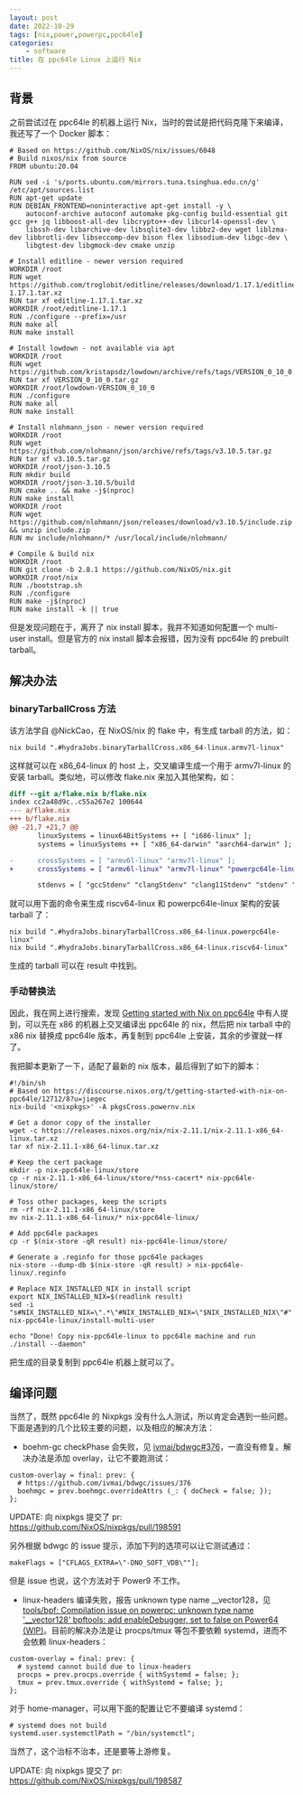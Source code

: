 ```yaml
---
layout: post
date: 2022-10-29
tags: [nix,power,powerpc,ppc64le]
categories:
    - software
title: 在 ppc64le Linux 上运行 Nix
---
```


## 背景

之前尝试过在 ppc64le 的机器上运行 Nix，当时的尝试是把代码克隆下来编译，我还写了一个 Docker 脚本：

```docker
# Based on https://github.com/NixOS/nix/issues/6048
# Build nixos/nix from source
FROM ubuntu:20.04

RUN sed -i 's/ports.ubuntu.com/mirrors.tuna.tsinghua.edu.cn/g' /etc/apt/sources.list
RUN apt-get update
RUN DEBIAN_FRONTEND=noninteractive apt-get install -y \
    autoconf-archive autoconf automake pkg-config build-essential git gcc g++ jq libboost-all-dev libcrypto++-dev libcurl4-openssl-dev \
    libssh-dev libarchive-dev libsqlite3-dev libbz2-dev wget liblzma-dev libbrotli-dev libseccomp-dev bison flex libsodium-dev libgc-dev \
    libgtest-dev libgmock-dev cmake unzip

# Install editline - newer version required
WORKDIR /root
RUN wget https://github.com/troglobit/editline/releases/download/1.17.1/editline-1.17.1.tar.xz
RUN tar xf editline-1.17.1.tar.xz
WORKDIR /root/editline-1.17.1
RUN ./configure --prefix=/usr
RUN make all
RUN make install

# Install lowdown - not available via apt
WORKDIR /root
RUN wget https://github.com/kristapsdz/lowdown/archive/refs/tags/VERSION_0_10_0.tar.gz
RUN tar xf VERSION_0_10_0.tar.gz
WORKDIR /root/lowdown-VERSION_0_10_0
RUN ./configure
RUN make all
RUN make install  

# Install nlohmann_json - newer version required
WORKDIR /root
RUN wget https://github.com/nlohmann/json/archive/refs/tags/v3.10.5.tar.gz
RUN tar xf v3.10.5.tar.gz
WORKDIR /root/json-3.10.5
RUN mkdir build
WORKDIR /root/json-3.10.5/build
RUN cmake .. && make -j$(nproc)
RUN make install
WORKDIR /root
RUN wget https://github.com/nlohmann/json/releases/download/v3.10.5/include.zip && unzip include.zip
RUN mv include/nlohmann/* /usr/local/include/nlohmann/

# Compile & build nix
WORKDIR /root
RUN git clone -b 2.8.1 https://github.com/NixOS/nix.git
WORKDIR /root/nix
RUN ./bootstrap.sh
RUN ./configure
RUN make -j$(nproc)
RUN make install -k || true
```

但是发现问题在于，离开了 nix install 脚本，我并不知道如何配置一个 multi-user install。但是官方的 nix install 脚本会报错，因为没有 ppc64le 的 prebuilt tarball。

## 解决办法

### binaryTarballCross 方法

该方法学自 @NickCao，在 NixOS/nix 的 flake 中，有生成 tarball 的方法，如：

```shell
nix build ".#hydraJobs.binaryTarballCross.x86_64-linux.armv7l-linux"
```

这样就可以在 x86_64-linux 的 host 上，交叉编译生成一个用于 armv7l-linux 的安装 tarball。类似地，可以修改 flake.nix 来加入其他架构，如：

```diff
diff --git a/flake.nix b/flake.nix
index cc2a48d9c..c55a267e2 100644
--- a/flake.nix
+++ b/flake.nix
@@ -21,7 +21,7 @@
       linuxSystems = linux64BitSystems ++ [ "i686-linux" ];
       systems = linuxSystems ++ [ "x86_64-darwin" "aarch64-darwin" ];

-      crossSystems = [ "armv6l-linux" "armv7l-linux" ];
+      crossSystems = [ "armv6l-linux" "armv7l-linux" "powerpc64le-linux" "riscv64-linux" ];

       stdenvs = [ "gccStdenv" "clangStdenv" "clang11Stdenv" "stdenv" "libcxxStdenv" "ccacheStdenv" ];
```

就可以用下面的命令来生成 riscv64-linux 和 powerpc64le-linux 架构的安装 tarball 了：

```shell
nix build ".#hydraJobs.binaryTarballCross.x86_64-linux.powerpc64le-linux"
nix build ".#hydraJobs.binaryTarballCross.x86_64-linux.riscv64-linux"
```

生成的 tarball 可以在 result 中找到。

### 手动替换法

因此，我在网上进行搜索，发现 [Getting started with Nix on ppc64le](https://discourse.nixos.org/t/getting-started-with-nix-on-ppc64le/12712/8?u=jiegec) 中有人提到，可以先在 x86 的机器上交叉编译出 ppc64le 的 nix，然后把 nix tarball 中的 x86 nix 替换成 ppc64le 版本，再复制到 ppc64le 上安装，其余的步骤就一样了。

我把脚本更新了一下，适配了最新的 nix 版本，最后得到了如下的脚本：

```shell
#!/bin/sh
# Based on https://discourse.nixos.org/t/getting-started-with-nix-on-ppc64le/12712/8?u=jiegec
nix-build '<nixpkgs>' -A pkgsCross.powernv.nix

# Get a donor copy of the installer
wget -c https://releases.nixos.org/nix/nix-2.11.1/nix-2.11.1-x86_64-linux.tar.xz
tar xf nix-2.11.1-x86_64-linux.tar.xz

# Keep the cert package
mkdir -p nix-ppc64le-linux/store
cp -r nix-2.11.1-x86_64-linux/store/*nss-cacert* nix-ppc64le-linux/store/

# Toss other packages, keep the scripts
rm -rf nix-2.11.1-x86_64-linux/store
mv nix-2.11.1-x86_64-linux/* nix-ppc64le-linux/

# Add ppc64le packages
cp -r $(nix-store -qR result) nix-ppc64le-linux/store/

# Generate a .reginfo for those ppc64le packages
nix-store --dump-db $(nix-store -qR result) > nix-ppc64le-linux/.reginfo

# Replace NIX_INSTALLED_NIX in install script
export NIX_INSTALLED_NIX=$(readlink result)
sed -i "s#NIX_INSTALLED_NIX=\".*\"#NIX_INSTALLED_NIX=\"$NIX_INSTALLED_NIX\"#" nix-ppc64le-linux/install-multi-user

echo "Done! Copy nix-ppc64le-linux to ppc64le machine and run ./install --daemon"
```

把生成的目录复制到 ppc64le 机器上就可以了。

## 编译问题

当然了，既然 ppc64le 的 Nixpkgs 没有什么人测试，所以肯定会遇到一些问题。下面是遇到的几个比较主要的问题，以及相应的解决方法：

- boehm-gc checkPhase 会失败，见 [ivmai/bdwgc#376](https://github.com/ivmai/bdwgc/issues/376)，一直没有修复。解决办法是添加 overlay，让它不要跑测试：

```
custom-overlay = final: prev: {
  # https://github.com/ivmai/bdwgc/issues/376
  boehmgc = prev.boehmgc.overrideAttrs (_: { doCheck = false; });
};
```

UPDATE: 向 nixpkgs 提交了 pr: https://github.com/NixOS/nixpkgs/pull/198591

另外根据 bdwgc 的 issue 提示，添加下列的选项可以让它测试通过：

```
makeFlags = ["CFLAGS_EXTRA=\"-DNO_SOFT_VDB\""];
```

但是 issue 也说，这个方法对于 Power9 不工作。

- linux-headers 编译失败，报告 unknown type name __vector128，见 [tools/bpf: Compilation issue on powerpc: unknown type name '__vector128'
](https://www.spinics.net/lists/netdev/msg694314.html) [bpftools: add enableDebugger, set to false on Power64 (WIP)](https://github.com/NixOS/nixpkgs/pull/192670)。目前的解决办法是让 procps/tmux 等包不要依赖 systemd，进而不会依赖 linux-headers：

```
custom-overlay = final: prev: {
  # systemd cannot build due to linux-headers
  procps = prev.procps.override { withSystemd = false; };
  tmux = prev.tmux.override { withSystemd = false; };
};
```

对于 home-manager，可以用下面的配置让它不要编译 systemd：

```
# systemd does not build
systemd.user.systemctlPath = "/bin/systemctl";
```

当然了，这个治标不治本，还是要等上游修复。

UPDATE: 向 nixpkgs 提交了 pr: https://github.com/NixOS/nixpkgs/pull/198587
